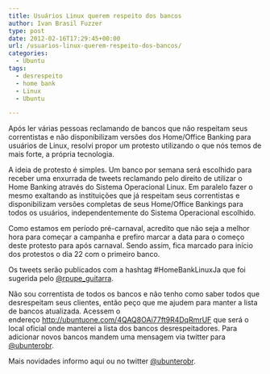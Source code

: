 ```yaml
---
title: Usuários Linux querem respeito dos bancos
author: Ivan Brasil Fuzzer
type: post
date: 2012-02-16T17:29:45+00:00
url: /usuarios-linux-querem-respeito-dos-bancos/
categories:
  - Ubuntu
tags:
  - desrespeito
  - home bank
  - Linux
  - Ubuntu

---
```

Após ler várias pessoas reclamando de bancos que não respeitam seus correntistas e não disponibilizam versões dos Home/Office Banking para usuários de Linux, resolvi propor um protesto utilizando o que nós temos de mais forte, a própria tecnologia.

A ideia de protesto é simples. Um banco por semana será escolhido para receber uma enxurrada de tweets reclamando pelo direito de utilizar o Home Banking através do Sistema Operacional Linux. Em paralelo fazer o mesmo exaltando as instituições que já respeitam seus correntistas e disponibilizam versões completas de seus Home/Office Bankings para todos os usuários, independentemente do Sistema Operacional escolhido.

Como estamos em período pré-carnaval, acredito que não seja a melhor hora para começar a campanha e prefiro marcar a data para o começo deste protesto para após carnaval. Sendo assim, fica marcado para início dos protestos o dia 22 com o primeiro banco.

Os tweets serão publicados com a hashtag #HomeBankLinuxJa que foi sugerida pelo [@rpupe_guitarra][1].

Não sou correntista de todos os bancos e não tenho como saber todos que desrespeitam seus clientes, então peço que me ajudem para manter a lista de bancos atualizada. Acessem o endereço <http://ubuntuone.com/4QAQ8OAi77ft9R4DqRmrUF> que será o local oficial onde manterei a lista dos bancos desrespeitadores. Para adicionar novos bancos mandem uma mensagem via twitter para [@ubunterobr][2].

Mais novidades informo aqui ou no twitter [@ubunterobr][2].

 [1]: http://twitter.com/rpupe_guitarra
 [2]: http://twitter.com/ubunterobr